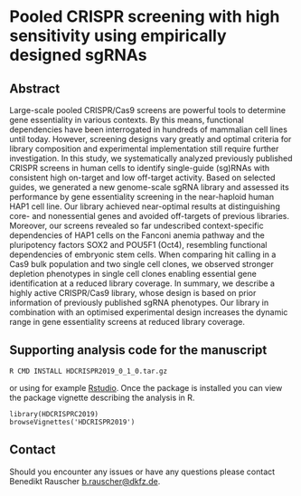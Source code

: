 # Pooled CRISPR screening with high sensitivity using empirically designed sgRNAs

## Abstract

Large-scale pooled CRISPR/Cas9 screens are powerful tools to determine gene essentiality in various contexts. By this means, functional dependencies have been interrogated in hundreds of mammalian cell lines until today. However, screening designs vary greatly and optimal criteria for library composition and experimental implementation still require further investigation. In this study, we systematically analyzed previously published CRISPR screens in human cells to identify single-guide (sg)RNAs with consistent high on-target and low off-target activity. Based on selected guides, we generated a new genome-scale sgRNA library and assessed its performance by gene essentiality screening in the near-haploid human HAP1 cell line. Our library achieved near-optimal results at distinguishing core- and nonessential genes and avoided off-targets of previous libraries. Moreover, our screens revealed so far undescribed context-specific dependencies of HAP1 cells on the Fanconi anemia pathway and the pluripotency factors SOX2 and POU5F1 (Oct4), resembling functional dependencies of embryonic stem cells. When comparing hit calling in a Cas9 bulk population and two single cell clones, we observed stronger depletion phenotypes in single cell clones enabling essential gene identification at a reduced library coverage. In summary, we describe a highly active CRISPR/Cas9 library, whose design is based on prior information of previously published sgRNA phenotypes. Our library in combination with an optimised experimental design increases the dynamic range in gene essentiality screens at reduced library coverage. 

## Supporting analysis code for the manuscript


```{sh}
R CMD INSTALL HDCRISPR2019_0_1_0.tar.gz
```

or using for example [Rstudio](https://www.rstudio.com/). Once the package is installed you can view the package vignette describing the analysis in R.

```{r}
library(HDCRISPRC2019)
browseVignettes('HDCRISPR2019')
```

## Contact

Should you encounter any issues or have any questions please contact Benedikt Rauscher <b.rauscher@dkfz.de>.
